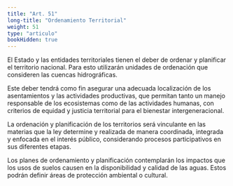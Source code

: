 ```yaml
---
title: "Art. 51"
long-title: "Ordenamiento Territorial"
weight: 51
type: "articulo"
bookHidden: true
---
```

El Estado y las entidades territoriales tienen el deber de ordenar y planificar el territorio nacional. Para esto utilizarán unidades de ordenación que consideren las cuencas hidrográficas.
 
Este deber tendrá como fin asegurar una adecuada localización de los asentamientos y las actividades productivas, que permitan tanto un manejo responsable de los ecosistemas como de las actividades humanas, con criterios de equidad y justicia territorial para el bienestar intergeneracional.
 
La ordenación y planificación de los territorios será vinculante en las materias que la ley determine y realizada de manera coordinada, integrada y enfocada en el interés público, considerando procesos participativos en sus diferentes etapas.
 
Los planes de ordenamiento y planificación contemplarán los impactos que los usos de suelos causen en la disponibilidad y calidad de las aguas. Estos podrán definir áreas de protección ambiental o cultural.
